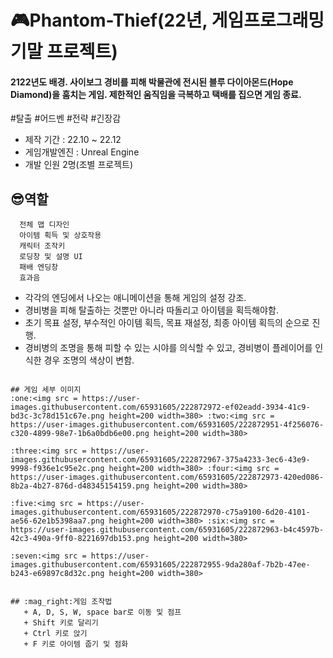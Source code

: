 # :video_game:Phantom-Thief(22년, 게임프로그래밍 기말 프로젝트)

#### 2122년도 배경. 사이보그 경비를 피해 박물관에 전시된 블루 다이아몬드(Hope Diamond)을 훔치는 게임. 제한적인 움직임을 극복하고 택배를 집으면 게임 종료.

#탈출 #어드벤 #전략 #긴장감

+ 제작 기간 : 22.10 ~ 22.12
+ 게임개발엔진 : Unreal Engine
+ 개발 인원 2명(조별 프로젝트)

 ## :sunglasses:역할
 ```
   전체 맵 디자인
   아이템 획득 및 상호작용
   캐릭터 조작키
   로딩창 및 설명 UI
   패배 엔딩창
   효과음
```

- 각각의 엔딩에서 나오는 애니메이션을 통해 게임의 설정 강조.
- 경비병을 피해 탈출하는 것뿐만 아니라 따돌리고 아이템을 획득해야함.
- 초기 목표 설정, 부수적인 아이템 획득, 목표 재설정, 최종 아이템 획득의 순으로 진행.
- 경비병의 조명을 통해 피할 수 있는 시야를 의식할 수 있고, 경비병이 플레이어를 인식한 경우 조명의 색상이 변함.
```

## 게임 세부 이미지
:one:<img src = https://user-images.githubusercontent.com/65931605/222872972-ef02eadd-3934-41c9-bd3c-3c78d151c67e.png height=200 width=380> :two:<img src = https://user-images.githubusercontent.com/65931605/222872951-4f256076-c320-4899-98e7-1b6a0bdb6e00.png height=200 width=380> 

:three:<img src = https://user-images.githubusercontent.com/65931605/222872967-375a4233-3ec6-43e9-9998-f936e1c95e2c.png height=200 width=380> :four:<img src = https://user-images.githubusercontent.com/65931605/222872973-420ed086-8b2a-4b27-876d-d48345154159.png height=200 width=380>

:five:<img src = https://user-images.githubusercontent.com/65931605/222872970-c75a9100-6d20-4101-ae56-62e1b5398aa7.png height=200 width=380> :six:<img src = https://user-images.githubusercontent.com/65931605/222872963-b4c4597b-42c3-490a-9ff0-8221697db153.png height=200 width=380> 

:seven:<img src = https://user-images.githubusercontent.com/65931605/222872955-9da280af-7b2b-47ee-b243-e69897c8d32c.png height=200 width=380>


## :mag_right:게임 조작법   
   + A, D, S, W, space bar로 이동 및 점프
   + Shift 키로 달리기
   + Ctrl 키로 앉기
   + F 키로 아이템 줍기 및 점화
